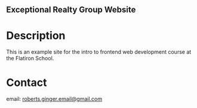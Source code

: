 Exceptional Realty Group Website
---

# Description

This is an example site for the intro to frontend web development course at the
Flatiron School.

# Contact

email: roberts.ginger.email@gmail.com